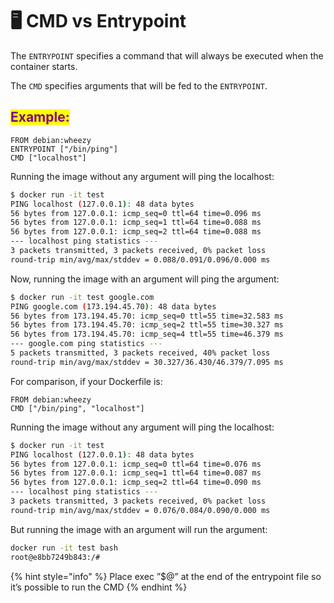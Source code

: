 # 🖥 CMD vs Entrypoint

The `ENTRYPOINT` specifies a command that will always be executed when the container starts.

The `CMD` specifies arguments that will be fed to the `ENTRYPOINT`.

## <mark style="color:purple;">Example:</mark>

```docker
FROM debian:wheezy
ENTRYPOINT ["/bin/ping"]
CMD ["localhost"]
```

Running the image without any argument will ping the localhost:

```bash
$ docker run -it test
PING localhost (127.0.0.1): 48 data bytes
56 bytes from 127.0.0.1: icmp_seq=0 ttl=64 time=0.096 ms
56 bytes from 127.0.0.1: icmp_seq=1 ttl=64 time=0.088 ms
56 bytes from 127.0.0.1: icmp_seq=2 ttl=64 time=0.088 ms
--- localhost ping statistics ---
3 packets transmitted, 3 packets received, 0% packet loss
round-trip min/avg/max/stddev = 0.088/0.091/0.096/0.000 ms
```

Now, running the image with an argument will ping the argument:

```bash
$ docker run -it test google.com
PING google.com (173.194.45.70): 48 data bytes
56 bytes from 173.194.45.70: icmp_seq=0 ttl=55 time=32.583 ms
56 bytes from 173.194.45.70: icmp_seq=2 ttl=55 time=30.327 ms
56 bytes from 173.194.45.70: icmp_seq=4 ttl=55 time=46.379 ms
--- google.com ping statistics ---
5 packets transmitted, 3 packets received, 40% packet loss
round-trip min/avg/max/stddev = 30.327/36.430/46.379/7.095 ms
```



For comparison, if your Dockerfile is:

```docker
FROM debian:wheezy
CMD ["/bin/ping", "localhost"]
```

Running the image without any argument will ping the localhost:

```bash
$ docker run -it test
PING localhost (127.0.0.1): 48 data bytes
56 bytes from 127.0.0.1: icmp_seq=0 ttl=64 time=0.076 ms
56 bytes from 127.0.0.1: icmp_seq=1 ttl=64 time=0.087 ms
56 bytes from 127.0.0.1: icmp_seq=2 ttl=64 time=0.090 ms
--- localhost ping statistics ---
3 packets transmitted, 3 packets received, 0% packet loss
round-trip min/avg/max/stddev = 0.076/0.084/0.090/0.000 ms
```

But running the image with an argument will run the argument:

```bash
docker run -it test bash
root@e8bb7249b843:/#
```

{% hint style="info" %}
Place exec ”$@” at the end of the entrypoint file so it’s possible to run the CMD
{% endhint %}

